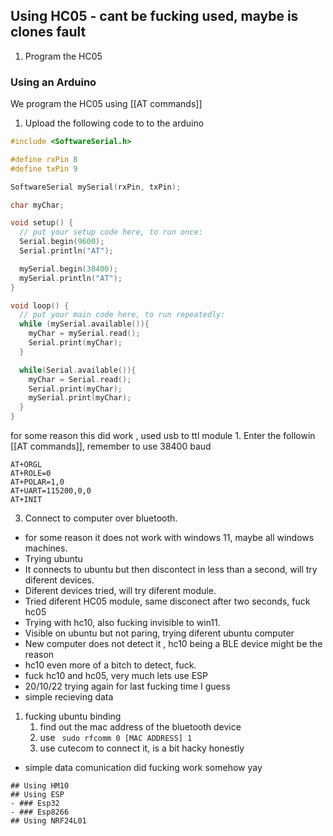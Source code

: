 ## Using HC05 - cant be fucking used, maybe is clones fault
1. Program the HC05 
### Using an Arduino
We program the HC05 using  [[AT commands]]
1. Upload the following code to to the arduino
```C++
#include <SoftwareSerial.h>

#define rxPin 8
#define txPin 9

SoftwareSerial mySerial(rxPin, txPin);

char myChar;

void setup() {
  // put your setup code here, to run once:
  Serial.begin(9600);
  Serial.println("AT");

  mySerial.begin(38400);
  mySerial.println("AT");
}

void loop() {
  // put your main code here, to run repeatedly:
  while (mySerial.available()){
    myChar = mySerial.read();
    Serial.print(myChar);
  }

  while(Serial.available()){
    myChar = Serial.read();
    Serial.print(myChar);
    mySerial.print(myChar);
  }
}

```
for some reason this did work , used usb to ttl module
	1.  Enter the followin [[AT commands]], remember to use 38400 baud
```
AT+ORGL
AT+ROLE=0
AT+POLAR=1,0
AT+UART=115200,0,0
AT+INIT
```
3. Connect to computer over bluetooth.
- for some reason it does not work with windows 11, maybe all windows machines.
- Trying ubuntu
- It connects to ubuntu but then discontect in less than a second, will try diferent devices. 
- Diferent devices tried, will try diferent module. 
- Tried diferent HC05 module, same disconect after two seconds, fuck hc05
- Trying with hc10, also fucking invisible to win11. 
- Visible on ubuntu but not paring, trying diferent ubuntu computer
- New computer does not detect it , hc10 being a BLE device might be the reason
- hc10 even more of a bitch to detect, fuck.
- fuck hc10 and hc05, very much lets use ESP
- 20/10/22 trying again for last fucking time I guess
- simple recieving data 
1. fucking ubuntu binding
	1.  find out the mac address of the bluetooth device
	2. use ``` sudo rfcomm 0 [MAC ADDRESS] 1```
	3. use cutecom to connect it, is a bit hacky honestly
- simple data comunication did fucking work somehow yay
```
## Using HM10
## Using ESP
- ### Esp32
- ### Esp8266
## Using NRF24L01